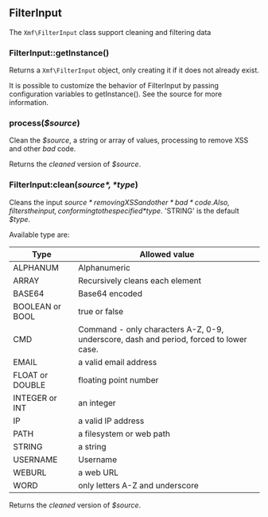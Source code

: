 ## FilterInput

The `Xmf\FilterInput` class support cleaning and filtering data

### FilterInput::getInstance()
Returns a `Xmf\FilterInput` object, only creating it if it does not already exist.

It is possible to customize the behavior of FilterInput by passing configuration variables to getInstance().
See the source for more information.

### process(*$source*)

Clean the *$source*, a string or array of values, processing to remove XSS and other *bad* code.

Returns the *cleaned* version of *$source*.

### FilterInput:clean(*$source*, *$type*)

Cleans the input *$source* removing XSS and other *bad* code. Also, filters the input, conforming to
the specified *$type*. 'STRING' is the default *$type*.

Available type are:

| Type | Allowed value |
|------|---------------|
| ALPHANUM | Alphanumeric |
| ARRAY | Recursively cleans each element |
| BASE64 | Base64 encoded |
| BOOLEAN or BOOL | true or false |
| CMD | Command - only characters A-Z, 0-9, underscore, dash and period, forced to lower case. |
| EMAIL | a valid email address |
| FLOAT or DOUBLE | floating point number |
| INTEGER or INT | an integer |
| IP | a valid IP address |
| PATH | a filesystem or web path |
| STRING | a string |
| USERNAME | Username |
| WEBURL | a web URL |
| WORD | only letters A-Z and underscore |

Returns the *cleaned* version of *$source*.
